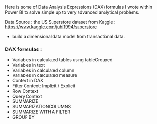 
Here is some of Data Analysis Expressions (DAX) formulas I wrote within Power BI to solve simple up to very advanced analytical problems.

Data Source : the US Superstore dataset from Kaggle : https://www.kaggle.com/juhi1994/superstore

- build a dimensional data model from transactional data.
### DAX formulas :
- Variables in calculated tables using tableGrouped
- Variables in text
- Variables in calculated column
- Variables in calculated measure
- Context in DAX
- Filter Context: Implicit / Explicit
- Row Context
- Query Context
- SUMMARIZE
- SUMMARIZATIONCOLUMNS
- SUMMARIZE WITH A FILTER
- GROUP BY
